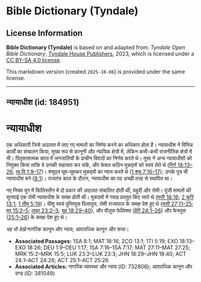 # Bible Dictionary (Tyndale)

## License Information

**Bible Dictionary (Tyndale)** is based on and adapted from: _Tyndale Open Bible Dictionary_, [Tyndale House Publishers](https://tyndaleopenresources.com/), 2023, which is licensed under a [CC BY-SA 4.0 license](https://creativecommons.org/licenses/by-sa/4.0/legalcode.en).

This markdown version (created `2025-10-06`) is provided under the same license.



--------------------------------

## न्यायाधीश (id: 184951)

न्यायाधीश
=========

एक अधिकारी जिसे अदालत में लाए गए मामलों का निर्णय करने का अधिकार होता है। न्यायाधीश ने विभिन्न कार्यों का संचालन किया, मुख्य रूप से कानूनी और न्यायिक क्षेत्रों में, लेकिन कभी\-कभी राजनीतिक क्षेत्रों में भी। पितृसत्तात्मक काल में जनजातियों के प्राचीन विवादों का निर्णय करते थे। मूसा ने अन्य न्यायाधीशों को नियुक्त किया ताकि वे उनकी सहायता कर सकें, और केवल कठिन मुकद्दमों को स्वयं लेते थे ([निर्ग 18:13–26](https://ref.ly/Exod18:13-Exod18:26); [व्य.वि 1:9–17](https://ref.ly/Deut1:9-Deut1:17))। शमूएल घूम\-घूमकर मुकद्दमों का न्याय करते थे ([1 शमू 7:16–17](https://ref.ly/1Sam7:16-1Sam7:17)); उनके पुत्र भी न्यायाधीश बने ([8:1](https://ref.ly/1Sam8:1))। राजतंत्र काल के दौरान, न्यायाधीश का पद अच्छी तरह से स्थापित था।

नए नियम युग में फिलिस्तीन में दो प्रकार की अदालत संचालित होती थीं, यहूदी और रोमी। पूंजी मामलों की सुनवाई एक रोमी न्यायाधीश के समक्ष होती थी। मुकदमों में गवाह प्रस्तुत किए जाते थे ([मत्ती 18:16](https://ref.ly/Matt18:16); [2 कुरि 13:1](https://ref.ly/2Cor13:1); [1 तीमु 5:19](https://ref.ly/1Tim5:19))। यीशु स्वयं पुन्तियुस पिलातुस, रोमी राज्यपाल के समक्ष पेश हुए थे ([मत्ती 27:11–25](https://ref.ly/Matt27:11-Matt27:25); [मर 15:2–5](https://ref.ly/Mark15:2-Mark15:5); [लूका 23:2–3](https://ref.ly/Luke23:2-Luke23:3); [यूह 18:29–40](https://ref.ly/John18:29-John18:40)), और पौलुस फेलिक्स ([प्रेरि 24:1–26](https://ref.ly/Acts24:1-Acts24:26)) और फेस्तुस ([25:1–26](https://ref.ly/Acts25:1-Acts25:26)) के समक्ष पेश हुए थे।

*यह भी देखें* नागरिक कानून और न्याय; आपराधिक कानून और सजा।

* **Associated Passages:** 1SA 8:1; MAT 18:16; 2CO 13:1; 1TI 5:19; EXO 18:13–EXO 18:26; DEU 1:9–DEU 1:17; 1SA 7:16–1SA 7:17; MAT 27:11–MAT 27:25; MRK 15:2–MRK 15:5; LUK 23:2–LUK 23:3; JHN 18:29–JHN 18:40; ACT 24:1–ACT 24:26; ACT 25:1–ACT 25:26
* **Associated Articles:** नागरिक व्यवस्था और न्याय (ID: 732806); आपराधिक कानून और दण्ड (ID: 381049)

